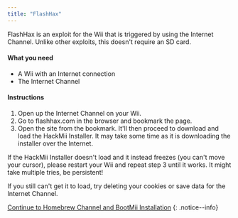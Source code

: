 ```yaml
---
title: "FlashHax"
---
```


FlashHax is an exploit for the Wii that is triggered by using the Internet Channel. Unlike other exploits, this doesn't require an SD card.

#### What you need

* A Wii with an Internet connection
* The Internet Channel

#### Instructions

1. Open up the Internet Channel on your Wii.
1. Go to flashhax.com in the browser and bookmark the page.
1. Open the site from the bookmark. It'll then proceed to download and load the HackMii Installer. It may take some time as it is downloading the installer over the Internet.

If the HackMii Installer doesn't load and it instead freezes (you can't move your cursor), please restart your Wii and repeat step 3 until it works. It might take multiple tries, be persistent!

If you still can't get it to load, try deleting your cookies or save data for the Internet Channel.

[Continue to Homebrew Channel and BootMii Installation](hbc)
{: .notice--info}

